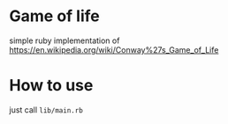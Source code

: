 # Game of life

simple ruby implementation of https://en.wikipedia.org/wiki/Conway%27s_Game_of_Life

# How to use

just call `lib/main.rb`

